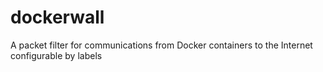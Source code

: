 # dockerwall
A packet filter for communications from Docker containers to the Internet configurable by labels
